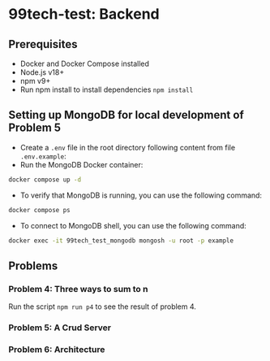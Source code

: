 # 99tech-test: Backend

## Prerequisites
- Docker and Docker Compose installed
- Node.js v18+
- npm v9+
- Run npm install to install dependencies `npm install`

## Setting up MongoDB for local development of Problem 5
- Create a `.env` file in the root directory following content from file `.env.example`:
- Run the MongoDB Docker container:
```bash
docker compose up -d
```
- To verify that MongoDB is running, you can use the following command:
```bash
docker compose ps
```
- To connect to MongoDB shell, you can use the following command:
```bash
docker exec -it 99tech_test_mongodb mongosh -u root -p example
```

## Problems
### Problem 4: Three ways to sum to n
Run the script `npm run p4` to see the result of problem 4.

### Problem 5: A Crud Server

### Problem 6: Architecture
